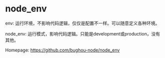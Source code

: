 # node_env

env:  运行环境，不影响代码逻辑，仅仅是配置不一样。可以随意定义各种环境。

node_env: 运行模式，影响代码逻辑。只能是development或production，没有其他。

Homepage: https://github.com/bughou-node/node_env
